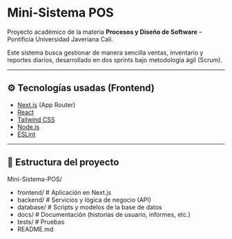 # Mini-Sistema POS

Proyecto académico de la materia **Procesos y Diseño de Software** – Pontificia Universidad Javeriana Cali.  

Este sistema busca gestionar de manera sencilla ventas, inventario y reportes diarios, desarrollado en dos sprints bajo metodología ágil (Scrum).  

---

## ⚙️ Tecnologías usadas (Frontend)
- [Next.js](https://nextjs.org/) (App Router)
- [React](https://react.dev/)
- [Tailwind CSS](https://tailwindcss.com/)  
- [Node.js](https://nodejs.org/)  
- [ESLint](https://eslint.org/)  

---

## 📂 Estructura del proyecto

Mini-Sistema-POS/
- frontend/ # Aplicación en Next.js
- backend/ # Servicios y lógica de negocio (API)
- database/ # Scripts y modelos de la base de datos
- docs/ # Documentación (historias de usuario, informes, etc.)
- tests/ # Pruebas
- README.md

